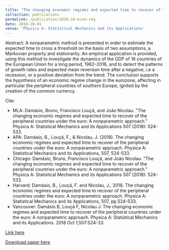 ```yaml
---
title: "The changing economic regimes and expected time to recover of the peripheral countries under the euro: A nonparametric approach"
collection: publications
permalink: /publication/2018-10-econ-reg
date: 2018-10-01
venue: 'Physica A: Statistical Mechanics and its Applications'
---
```


Abstract: A nonparametric method is presented in order to estimate the expected time to cross a threshold on the basis of two assumptions, a Markovian property and stationarity. An empirical application is provided, using this method to investigate the dynamics of the GDP of 16 countries of the European Union for a long period, 1962–2016, and to detect the patterns of growth rates and expected mean reversion time after a negative, i.e a recession, or a positive deviation from the trend. The conclusion supports the hypothesis of an economic regime change in the eurozone, affecting in particular the peripheral countries of southern Europe, ignited by the creation of the common currency.


Cite:
  * MLA: Damásio, Bruno, Francisco Louçã, and João Nicolau. "The changing economic regimes and expected time to recover of the peripheral countries under the euro: A nonparametric approach." Physica A: Statistical Mechanics and its Applications 507 (2018): 524-533.
  * APA: Damásio, B., Louçã, F., & Nicolau, J. (2018). The changing economic regimes and expected time to recover of the peripheral countries under the euro: A nonparametric approach. Physica A: Statistical Mechanics and its Applications, 507, 524-533.
  * Chicago: Damásio, Bruno, Francisco Louçã, and João Nicolau. "The changing economic regimes and expected time to recover of the peripheral countries under the euro: A nonparametric approach." Physica A: Statistical Mechanics and its Applications 507 (2018): 524-533.
  * Harvard: Damásio, B., Louçã, F. and Nicolau, J., 2018. The changing economic regimes and expected time to recover of the peripheral countries under the euro: A nonparametric approach. Physica A: Statistical Mechanics and its Applications, 507, pp.524-533.
  * Vancouver: Damásio B, Louçã F, Nicolau J. The changing economic regimes and expected time to recover of the peripheral countries under the euro: A nonparametric approach. Physica A: Statistical Mechanics and its Applications. 2018 Oct 1;507:524-33.

[Link here](https://www.sciencedirect.com/science/article/pii/S0378437118306393?casa_token=Ogh8B6yTB7kAAAAA:GFboswOwGADbZyrZsnLfmWhyMeg2wByzJAkMj66jxm_qjycP5B-fCmCcUXcZmEZavb4eePjnMJ0)

[Download paper here](http://lucasadoims.github.io/files/2018-10-econ-reg.pdf)


